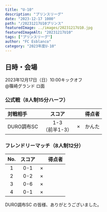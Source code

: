 ```yaml
---
title: "U-10"
description: "プリンスリーグ"
date: "2023-12-17 1000"
path: "/20231217U10プリンス"
featuredImage: ../images/20231217U10.jpg
featuredImageAlt: "20231217U10"
tags: ["プリンスリーグ"]
author: "FC Esblanco"
category: "2023年度U-10"
---
```


## 日時・会場

2023年12月17日（日）10:00キックオフ<br>
@篠崎グランド  ロ面  


### 公式戦（8人制15分ハーフ）

| 対戦相手| スコア |   | 得点者  |
|:----|:------:|:-:|:--------|
| DURO調布SC| 1-3<br>（前半1-3） | × |かんた|


### フレンドリーマッチ（8人制12分）

| No.| スコア |   | 得点者  |
|:--:|:------:|:-:|:--------|
| 1  | 0-1 | × ||
| 2  | 0-2 | × ||
| 3  | 0-6 | × ||
| 4  | 0-1 | × ||


 DURO調布SC の皆様、ありがとうございました。